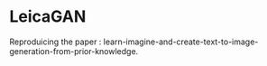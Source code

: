 # LeicaGAN
Reproduicing the paper : learn-imagine-and-create-text-to-image-generation-from-prior-knowledge.

